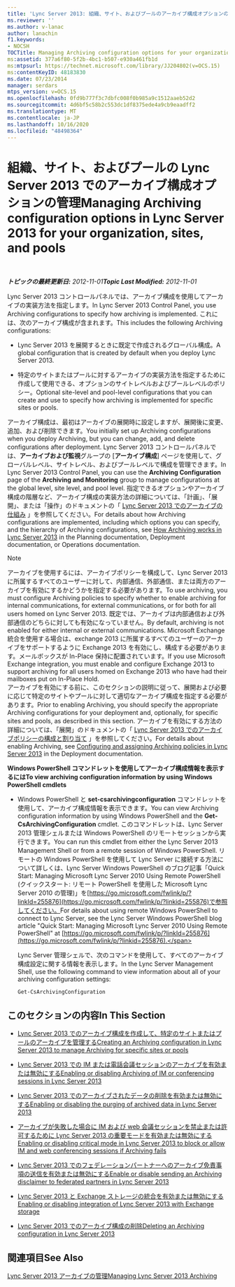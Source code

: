 ```yaml
---
title: 'Lync Server 2013: 組織、サイト、およびプールのアーカイブ構成オプションの管理'
ms.reviewer: ''
ms.author: v-lanac
author: lanachin
f1.keywords:
- NOCSH
TOCTitle: Managing Archiving configuration options for your organization, sites, and pools
ms:assetid: 377a6f80-5f2b-4bc1-b507-e930a461fb1d
ms:mtpsurl: https://technet.microsoft.com/library/JJ204802(v=OCS.15)
ms:contentKeyID: 48183830
ms.date: 07/23/2014
manager: serdars
mtps_version: v=OCS.15
ms.openlocfilehash: 0fd9b777f3c7dbfc008f0b985a9c1512aaeb52d2
ms.sourcegitcommit: 4d6bf5c58b2c553dc1df8375ede4a9cb9eaadff2
ms.translationtype: MT
ms.contentlocale: ja-JP
ms.lasthandoff: 10/16/2020
ms.locfileid: "48498364"
---
```

# <a name="managing-archiving-configuration-options-in-lync-server-2013-for-your-organization-sites-and-pools"></a><span data-ttu-id="6158f-102">組織、サイト、およびプールの Lync Server 2013 でのアーカイブ構成オプションの管理</span><span class="sxs-lookup"><span data-stu-id="6158f-102">Managing Archiving configuration options in Lync Server 2013 for your organization, sites, and pools</span></span>

<div data-xmlns="http://www.w3.org/1999/xhtml">

<div class="topic" data-xmlns="http://www.w3.org/1999/xhtml" data-msxsl="urn:schemas-microsoft-com:xslt" data-cs="https://msdn.microsoft.com/">

<div data-asp="https://msdn2.microsoft.com/asp">



</div>

<div id="mainSection">

<div id="mainBody">

<span> </span>

<span data-ttu-id="6158f-103">_**トピックの最終更新日:** 2012-11-01_</span><span class="sxs-lookup"><span data-stu-id="6158f-103">_**Topic Last Modified:** 2012-11-01_</span></span>

<span data-ttu-id="6158f-104">Lync Server 2013 コントロールパネルでは、アーカイブ構成を使用してアーカイブの実装方法を指定します。</span><span class="sxs-lookup"><span data-stu-id="6158f-104">In Lync Server 2013 Control Panel, you use Archiving configurations to specify how archiving is implemented.</span></span> <span data-ttu-id="6158f-105">これには、次のアーカイブ構成が含まれます。</span><span class="sxs-lookup"><span data-stu-id="6158f-105">This includes the following Archiving configurations:</span></span>

  - <span data-ttu-id="6158f-106">Lync Server 2013 を展開するときに既定で作成されるグローバル構成。</span><span class="sxs-lookup"><span data-stu-id="6158f-106">A global configuration that is created by default when you deploy Lync Server 2013.</span></span>

  - <span data-ttu-id="6158f-107">特定のサイトまたはプールに対するアーカイブの実装方法を指定するために作成して使用できる、オプションのサイトレベルおよびプールレベルのポリシー。</span><span class="sxs-lookup"><span data-stu-id="6158f-107">Optional site-level and pool-level configurations that you can create and use to specify how archiving is implemented for specific sites or pools.</span></span>

<span data-ttu-id="6158f-108">アーカイブ構成は、最初はアーカイブの展開時に設定しますが、展開後に変更、追加、および削除できます。</span><span class="sxs-lookup"><span data-stu-id="6158f-108">You initially set up Archiving configurations when you deploy Archiving, but you can change, add, and delete configurations after deployment.</span></span> <span data-ttu-id="6158f-109">Lync Server 2013 コントロールパネルでは、**アーカイブおよび監視**グループの [**アーカイブ構成**] ページを使用して、グローバルレベル、サイトレベル、およびプールレベルで構成を管理できます。</span><span class="sxs-lookup"><span data-stu-id="6158f-109">In Lync Server 2013 Control Panel, you can use the **Archiving Configuration** page of the **Archiving and Monitoring** group to manage configurations at the global level, site level, and pool level.</span></span> <span data-ttu-id="6158f-110">指定できるオプションやアーカイブ構成の階層など、アーカイブ構成の実装方法の詳細については、「計画」、「展開」、または「操作」のドキュメントの「 [Lync Server 2013 でのアーカイブの仕組み](lync-server-2013-how-archiving-works.md) 」を参照してください。</span><span class="sxs-lookup"><span data-stu-id="6158f-110">For details about how Archiving configurations are implemented, including which options you can specify, and the hierarchy of Archiving configurations, see [How Archiving works in Lync Server 2013](lync-server-2013-how-archiving-works.md) in the Planning documentation, Deployment documentation, or Operations documentation.</span></span>

<div>


> [!NOTE]  
> <span data-ttu-id="6158f-111">アーカイブを使用するには、アーカイブポリシーを構成して、Lync Server 2013 に所属するすべてのユーザーに対して、内部通信、外部通信、または両方のアーカイブを有効にするかどうかを指定する必要があります。</span><span class="sxs-lookup"><span data-stu-id="6158f-111">To use archiving, you must configure Archiving policies to specify whether to enable archiving for internal communications, for external communications, or for both for all users homed on Lync Server 2013.</span></span> <span data-ttu-id="6158f-112">既定では、アーカイブは内部通信および外部通信のどちらに対しても有効になっていません。</span><span class="sxs-lookup"><span data-stu-id="6158f-112">By default, archiving is not enabled for either internal or external communications.</span></span> <span data-ttu-id="6158f-113">Microsoft Exchange 統合を使用する場合は、exchange 2013 に所属するすべてのユーザーのアーカイブをサポートするように Exchange 2013 を有効にし、構成する必要があります。メールボックスが In-Place 保持に配置されています。</span><span class="sxs-lookup"><span data-stu-id="6158f-113">If you use Microsoft Exchange integration, you must enable and configure Exchange 2013 to support archiving for all users homed on Exchange 2013 who have had their mailboxes put on In-Place Hold.</span></span><BR><span data-ttu-id="6158f-114">アーカイブを有効にする前に、このセクションの説明に従って、展開および必要に応じて特定のサイトやプールに対して適切なアーカイブ構成を指定する必要があります。</span><span class="sxs-lookup"><span data-stu-id="6158f-114">Prior to enabling Archiving, you should specify the appropriate Archiving configurations for your deployment and, optionally, for specific sites and pools, as described in this section.</span></span> <span data-ttu-id="6158f-115">アーカイブを有効にする方法の詳細については、「展開」のドキュメントの「 <A href="lync-server-2013-configuring-and-assigning-archiving-policies.md">Lync Server 2013 でのアーカイブポリシーの構成と割り当て</A> 」を参照してください。</span><span class="sxs-lookup"><span data-stu-id="6158f-115">For details about enabling Archiving, see <A href="lync-server-2013-configuring-and-assigning-archiving-policies.md">Configuring and assigning Archiving policies in Lync Server 2013</A> in the Deployment documentation.</span></span>



</div>

<span data-ttu-id="6158f-116">**Windows PowerShell コマンドレットを使用してアーカイブ構成情報を表示するには**</span><span class="sxs-lookup"><span data-stu-id="6158f-116">**To view archiving configuration information by using Windows PowerShell cmdlets**</span></span>

  - <span data-ttu-id="6158f-117">Windows PowerShell と **set-csarchivingconfiguration** コマンドレットを使用して、アーカイブ構成情報を表示できます。</span><span class="sxs-lookup"><span data-stu-id="6158f-117">You can view Archiving configuration information by using Windows PowerShell and the **Get-CsArchivingConfiguration** cmdlet.</span></span> <span data-ttu-id="6158f-118">このコマンドレットは、Lync Server 2013 管理シェルまたは Windows PowerShell のリモートセッションから実行できます。</span><span class="sxs-lookup"><span data-stu-id="6158f-118">You can run this cmdlet from either the Lync Server 2013 Management Shell or from a remote session of Windows PowerShell.</span></span> <span data-ttu-id="6158f-119">リモートの Windows PowerShell を使用して Lync Server に接続する方法について詳しくは、Lync Server Windows PowerShell のブログ記事「Quick Start: Managing Microsoft Lync Server 2010 Using Remote PowerShell (クイックスタート: リモート PowerShell を使用した Microsoft Lync Server 2010 の管理)」を[https://go.microsoft.com/fwlink/p/?linkId=255876](https://go.microsoft.com/fwlink/p/?linkid=255876)で参照してください。</span><span class="sxs-lookup"><span data-stu-id="6158f-119">For details about using remote Windows PowerShell to connect to Lync Server, see the Lync Server Windows PowerShell blog article "Quick Start: Managing Microsoft Lync Server 2010 Using Remote PowerShell" at [https://go.microsoft.com/fwlink/p/?linkId=255876](https://go.microsoft.com/fwlink/p/?linkid=255876).</span></span>
    
    <span data-ttu-id="6158f-120">Lync Server 管理シェルで、次のコマンドを使用して、すべてのアーカイブ構成設定に関する情報を表示します。</span><span class="sxs-lookup"><span data-stu-id="6158f-120">In the Lync Server Management Shell, use the following command to view information about all of your archiving configuration settings:</span></span>
    
        Get-CsArchivingConfiguration

<div>

## <a name="in-this-section"></a><span data-ttu-id="6158f-121">このセクションの内容</span><span class="sxs-lookup"><span data-stu-id="6158f-121">In This Section</span></span>

  - [<span data-ttu-id="6158f-122">Lync Server 2013 でのアーカイブ構成を作成して、特定のサイトまたはプールのアーカイブを管理する</span><span class="sxs-lookup"><span data-stu-id="6158f-122">Creating an Archiving configuration in Lync Server 2013 to manage Archiving for specific sites or pools</span></span>](lync-server-2013-creating-an-archiving-configuration-to-manage-archiving-for-specific-sites-or-pools.md)

  - [<span data-ttu-id="6158f-123">Lync Server 2013 での IM または電話会議セッションのアーカイブを有効または無効にする</span><span class="sxs-lookup"><span data-stu-id="6158f-123">Enabling or disabling Archiving of IM or conferencing sessions in Lync Server 2013</span></span>](lync-server-2013-enabling-or-disabling-archiving-of-im-or-conferencing-sessions.md)

  - [<span data-ttu-id="6158f-124">Lync Server 2013 でのアーカイブされたデータの削除を有効または無効にする</span><span class="sxs-lookup"><span data-stu-id="6158f-124">Enabling or disabling the purging of archived data in Lync Server 2013</span></span>](lync-server-2013-enabling-or-disabling-the-purging-of-archived-data.md)

  - [<span data-ttu-id="6158f-125">アーカイブが失敗した場合に IM および web 会議セッションを禁止または許可するために Lync Server 2013 の重要モードを有効または無効にする</span><span class="sxs-lookup"><span data-stu-id="6158f-125">Enabling or disabling critical mode in Lync Server 2013 to block or allow IM and web conferencing sessions if Archiving fails</span></span>](lync-server-2013-enable-disable-critical-mode.md)

  - [<span data-ttu-id="6158f-126">Lync Server 2013 でのフェデレーションパートナーへのアーカイブ免責事項の送信を有効または無効にする</span><span class="sxs-lookup"><span data-stu-id="6158f-126">Enable or disable sending an Archiving disclaimer to federated partners in Lync Server 2013</span></span>](lync-server-2013-enable-or-disable-sending-an-archiving-disclaimer-to-federated-partners.md)

  - [<span data-ttu-id="6158f-127">Lync Server 2013 と Exchange ストレージの統合を有効または無効にする</span><span class="sxs-lookup"><span data-stu-id="6158f-127">Enabling or disabling integration of Lync Server 2013 with Exchange storage</span></span>](lync-server-2013-enabling-or-disabling-integration-with-exchange-storage.md)

  - [<span data-ttu-id="6158f-128">Lync Server 2013 でのアーカイブ構成の削除</span><span class="sxs-lookup"><span data-stu-id="6158f-128">Deleting an Archiving configuration in Lync Server 2013</span></span>](lync-server-2013-deleting-an-archiving-configuration.md)

</div>

<div>

## <a name="see-also"></a><span data-ttu-id="6158f-129">関連項目</span><span class="sxs-lookup"><span data-stu-id="6158f-129">See Also</span></span>


[<span data-ttu-id="6158f-130">Lync Server 2013 アーカイブの管理</span><span class="sxs-lookup"><span data-stu-id="6158f-130">Managing Lync Server 2013 Archiving</span></span>](lync-server-2013-managing-archiving.md)  
  

</div>

</div>

<span> </span>

</div>

</div>

</div>

